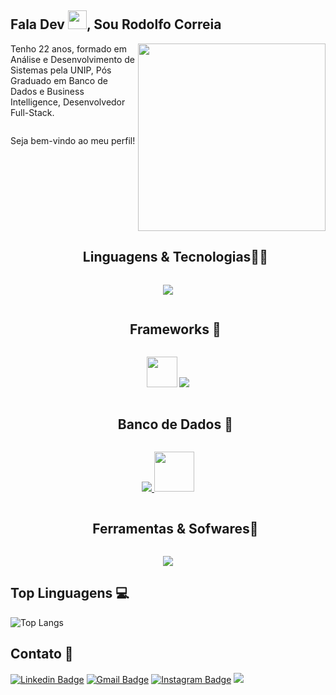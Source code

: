 ## Fala Dev <img src="https://raw.githubusercontent.com/aemmadi/aemmadi/master/wave.gif" width="30px">, Sou Rodolfo Correia

<img align="right" width="300" src="https://i.giphy.com/media/QpVUMRUJGokfqXyfa1/giphy.webp" />
Tenho 22 anos, formado em Análise e Desenvolvimento de Sistemas pela UNIP, Pós Graduado em Banco de Dados e Business Intelligence, Desenvolvedor Full-Stack.
<pre></pre>
Seja bem-vindo ao meu perfil!

<div id="user-content-toc">
  <ul align="center">
    <summary><h2 style="display: inline-block">Linguagens & Tecnologias👨‍💻</h2></summary>
  </ul>
</div>
<p align="center">
  <a href="https://skillicons.dev">
<img  src="https://skillicons.dev/icons?i=typescript,html,css,sass,javascript,jquery,cs,php,nodejs&perline=10"/>
  </a>
</p>

<div id="user-content-toc">
  <ul align="center">
    <summary><h2 style="display: inline-block">Frameworks 🚀</h2></summary>
  </ul>
</div>
<p align="center">  <img src="https://img.uxwing.com/wp-content/themes/uxwing/download/brands-social-media/ionic-icon.png" width="49"/>  <a href="https://skillicons.dev">  <img src="https://skillicons.dev/icons?i=angular,bootstrap,nest,vue&perline=14"/> </a> </p>

<div id="user-content-toc">
  <ul align="center">
    <summary><h2 style="display: inline-block">Banco de Dados 💾</h2></summary>
  </ul>
</div>
<p align="center">   <a href="https://skillicons.dev">
 <img src="https://skillicons.dev/icons?i=mysql&perline=14"/> </a>
 <img src="https://e7.pngegg.com/pngimages/816/377/png-clipart-microsoft-sql-server-microsoft-sql-server-database-administrator-computer-icons-table-free-high-quality-sql-server-icon-miscellaneous-text.png" width="64"/> </p>

<div id="user-content-toc">
  <ul align="center">
    <summary><h2 style="display: inline-block">Ferramentas & Sofwares🧰</h2></summary>
  </ul>
</div>
<p align="center">   <a href="https://skillicons.dev">
 <img src="https://skillicons.dev/icons?i=vscode,visualstudio,androidstudio,gradle,aws,git,vercel,docker,linux,postman,nginx&perline=11"/> </a> </p>

## Top Linguagens 💻

![Top Langs](https://github-readme-stats.vercel.app/api/top-langs/?username=rodolfinhoc&hide=TeX&layout=compact)

## Contato 💬

[![Linkedin Badge](https://img.shields.io/badge/-Rodolfo_Correia-blue?style=flat-square&logo=Linkedin&logoColor=white&link=https://www.linkedin.com/in/rodolfo-correia-81331219a/)](https://www.linkedin.com/in/rodolfo-correia-81331219a/) [![Gmail Badge](https://img.shields.io/badge/-Rodolfo_Correia-c14438?style=flat-square&logo=Gmail&logoColor=white&link=mailto:rodolfo.correia02@gmail.com)](mailto:rodolfo.correia02@gmail.com) [![Instagram Badge](https://img.shields.io/badge/-@rodolfinho__c-e4405f?style=flat-square&labelColor=f94877&logo=instagram&logoColor=white&link=https://www.instagram.com/rodolfinho_c/)](https://www.instagram.com/rodolfinho_c/)
[![](https://img.shields.io/github/followers/rodolfinhoc?label=follow&style=social)](https://www.github.com/rodolfinhoc/)
